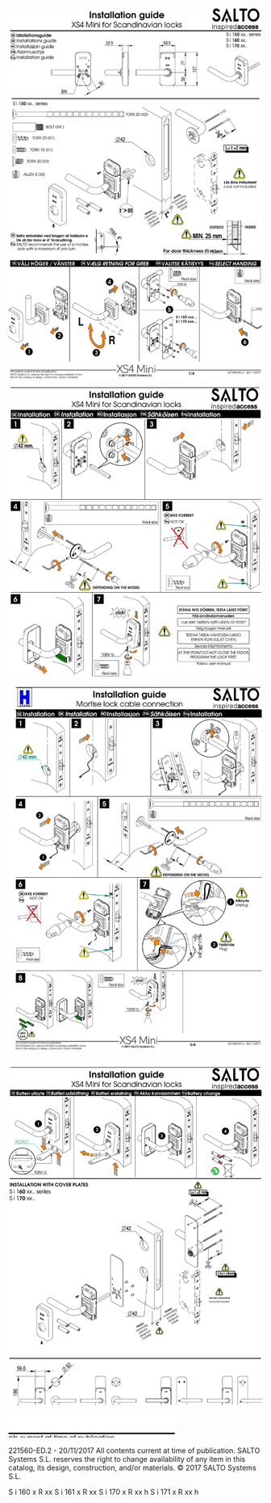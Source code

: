 ![](_page_0_Figure_0.jpeg)

![](_page_1_Figure_0.jpeg)

![](_page_2_Figure_0.jpeg)

![](_page_3_Figure_0.jpeg)

![](_page_3_Figure_1.jpeg)

221560-ED.2 - 20/11/2017 All contents current at time of publication. SALTO Systems S.L. reserves the right to change availability of any item in this catalog, its design, construction, and/or materials. © 2017 SALTO Systems S.L.

S i 160 x R xx S i 161 x R xx S i 170 x R xx h S i 171 x R xx h